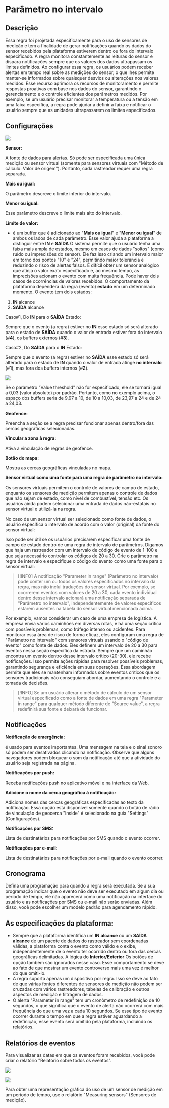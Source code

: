 # Parâmetro no intervalo

## Descrição

Essa regra foi projetada especificamente para o uso de sensores de medição e tem a finalidade de gerar notificações quando os dados do sensor recebidos pela plataforma estiverem dentro ou fora do intervalo especificado. A regra monitora constantemente as leituras do sensor e dispara notificações sempre que os valores dos dados ultrapassam os limites definidos. Ao configurar essa regra, os usuários podem receber alertas em tempo real sobre as medições do sensor, o que lhes permite manter-se informados sobre quaisquer desvios ou alterações nos valores medidos. Esse recurso aprimora os recursos de monitoramento e permite respostas proativas com base nos dados do sensor, garantindo o gerenciamento e o controle eficientes dos parâmetros medidos. Por exemplo, se um usuário precisar monitorar a temperatura ou a tensão em uma faixa específica, a regra pode ajudar a definir a faixa e notificar o usuário sempre que as unidades ultrapassarem os limites especificados.

## Configurações

![](attachments/image-20230706-064405.png)

**Sensor:**

A fonte de dados para alertas. Só pode ser especificada uma única medição ou sensor virtual (somente para sensores virtuais com "Método de cálculo: Valor de origem"). Portanto, cada rastreador requer uma regra separada.

**Mais ou igual:**

O parâmetro descreve o limite inferior do intervalo.

**Menor ou igual:**

Esse parâmetro descreve o limite mais alto do intervalo.

**Limite de valor:**

- é um buffer que é adicionado ao "**Mais ou igual**" e "**Menor ou igual**" de ambos os lados de cada parâmetro. Esse valor ajuda a plataforma a distinguir entre **IN** e **SAÍDA** O sistema permite que o usuário tenha uma faixa mais ampla de estados, mesmo em casos de dados "soltos" (como ruído ou imprecisões do sensor). Ele faz isso criando um intervalo maior em torno dos pontos "10" e "24", permitindo maior tolerância e reduzindo o risco de alertas falsos. É difícil obter um sensor analógico que atinja o valor exato especificado e, ao mesmo tempo, as imprecisões acionam o evento com muita frequência. Pode haver dois casos de ocorrências de valores recebidos. O comportamento da plataforma dependerá da regra (evento) **estado** em um determinado momento. O evento tem dois estados:

1. **IN** alcance
2. **SAÍDA** alcance

Caso#1, Do **IN** para o **SAÍDA** Estado:

Sempre que o evento (a regra) estiver no **IN** esse estado só será alterado para o estado de **SAÍDA** quando o valor de entrada estiver fora do intervalo (#**4**), os buffers externos (#**3**).

Caso#2, Do **SAÍDA** para o **IN** Estado:

Sempre que o evento (a regra) estiver no **SAÍDA** esse estado só será alterado para o estado de **IN** quando o valor de entrada atinge **no intervalo** (#**1**), mas fora dos buffers internos (#**2**).

![](attachments/image-20230706-064540.png)

Se o parâmetro "Value threshold" não for especificado, ele se tornará igual a 0,03 (valor absoluto) por padrão. Portanto, como no exemplo acima, o espaço dos buffers seria de 9,97 a 10, de 10 a 10,03, de 23,97 a 24 e de 24 a 24,03.

**Geofence:**

Preencha a seção se a regra precisar funcionar apenas dentro/fora das cercas geográficas selecionadas.

**Vincular a zona à regra:**

Ativa a vinculação de regras de geofence.

**Botão do mapa:**

Mostra as cercas geográficas vinculadas no mapa.

**Sensor virtual como uma fonte para uma regra de parâmetro no intervalo:**

Os sensores virtuais permitem o controle de valores de campo de estado, enquanto os sensores de medição permitem apenas o controle de dados que não sejam de estado, como nível de combustível, tensão etc. Os usuários ainda podem selecionar uma entrada de dados não-estatais no sensor virtual e utilizá-la na regra.

No caso de um sensor virtual ser selecionado como fonte de dados, o usuário especifica o intervalo de acordo com o valor (original) da fonte do sensor virtual:

Isso pode ser útil se os usuários precisarem especificar uma fonte de campo de estado dentro de uma regra de intervalo de parâmetros. Digamos que haja um rastreador com um intervalo de código de evento de 1-100 e que seja necessário controlar os códigos de 20 a 30. Crie o parâmetro na regra de intervalo e especifique o código do evento como uma fonte para o sensor virtual:

> [!INFO]
> A notificação "Parameter in range" (Parâmetro no intervalo) pode conter um ou todos os valores especificados no intervalo da regra, mas não inclui traduções do sensor virtual. Por exemplo, se ocorrerem eventos com valores de 20 a 30, cada evento individual dentro desse intervalo acionará uma notificação separada de "Parâmetro no intervalo", independentemente de valores específicos estarem ausentes na tabela do sensor virtual mencionada acima.

Por exemplo, vamos considerar um caso de uma empresa de logística. A empresa envia vários caminhões em diversas rotas, e há uma seção crítica com possíveis problemas, como tráfego intenso ou acidentes. Para monitorar essa área de risco de forma eficaz, eles configuram uma regra de "Parâmetro no intervalo" com sensores virtuais usando o "código de evento" como fonte de dados. Eles definem um intervalo de 20 a 30 para eventos nessa seção específica da estrada. Sempre que um caminhão encontra um evento dentro desse intervalo crítico (20-30), ele recebe notificações. Isso permite ações rápidas para resolver possíveis problemas, garantindo segurança e eficiência em suas operações. Essa abordagem permite que eles se mantenham informados sobre eventos críticos que os sensores tradicionais não conseguiam abordar, aumentando o controle e a tomada de decisões.

> [!INFO]
> Se um usuário alterar o método de cálculo de um sensor virtual especificado como a fonte de dados em uma regra "Parameter in range" para qualquer método diferente de "Source value", a regra redefinirá sua fonte e deixará de funcionar.

## Notificações

**Notificação de emergência:**

é usado para eventos importantes. Uma mensagem na tela e o sinal sonoro só podem ser desativados clicando na notificação. Observe que alguns navegadores podem bloquear o som da notificação até que a atividade do usuário seja registrada na página.

**Notificações por push:**

Receba notificações push no aplicativo móvel e na interface da Web.

**Adicione o nome da cerca geográfica à notificação:**

Adiciona nomes das cercas geográficas especificadas ao texto da notificação. Essa opção está disponível somente quando o botão de rádio de vinculação de geocerca "Inside" é selecionado na guia "Settings" (Configurações).

**Notificações por SMS:**

Lista de destinatários para notificações por SMS quando o evento ocorrer.

**Notificações por e-mail:**

Lista de destinatários para notificações por e-mail quando o evento ocorrer.

## Cronograma

Defina uma programação para quando a regra será executada. Se a sua programação indicar que o evento não deve ser executado em algum dia ou período de tempo, ele não aparecerá como uma notificação na interface do usuário e as notificações por SMS ou e-mail não serão enviadas. Além disso, você pode escolher um modelo padrão para agendamento rápido.

## As especificações da plataforma:

- Sempre que a plataforma identifica um **IN** **alcance** ou um **SAÍDA** **alcance** de um pacote de dados do rastreador sem coordenadas válidas, a plataforma conta o evento como válido e o exibe, independentemente de o evento ter ocorrido dentro ou fora das cercas geográficas delimitadas. A lógica do **Interior/Exterior** Os botões de opção também são ignorados nesse caso. Esse comportamento se deve ao fato de que mostrar um evento controverso mais uma vez é melhor do que omiti-lo.
- A regra suporta apenas um dispositivo por regra. Isso se deve ao fato de que várias fontes diferentes de sensores de medição não podem ser cruzadas com vários rastreadores, tabelas de calibração e outros aspectos de medição e filtragem de dados.
- O alerta "Parameter in range" tem um cronômetro de redefinição de 10 segundos, o que significa que o evento de alerta não ocorrerá com mais frequência do que uma vez a cada 10 segundos. Se esse tipo de evento ocorrer durante o tempo em que a regra estiver aguardando a redefinição, esse evento será omitido pela plataforma, incluindo os relatórios.

## Relatórios de eventos

Para visualizar as datas em que os eventos foram recebidos, você pode criar o relatório "Relatório sobre todos os eventos".

![](attachments/image-20230706-064944.png)

![](attachments/image-20230706-065349.png)

Para obter uma representação gráfica do uso de um sensor de medição em um período de tempo, use o relatório "Measuring sensors" (Sensores de medição).